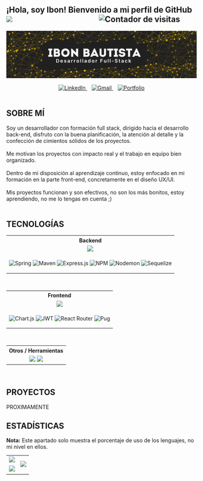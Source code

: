 ## ¡Hola, soy Ibon! Bienvenido a mi perfil de GitHub <img src="https://media.giphy.com/media/hvRJCLFzcasrR4ia7z/giphy.gif" width="15"> &nbsp;&nbsp;&nbsp;&nbsp;&nbsp;&nbsp;&nbsp;&nbsp;&nbsp;&nbsp;&nbsp;&nbsp;&nbsp;&nbsp;&nbsp;&nbsp;&nbsp;&nbsp;&nbsp;&nbsp;&nbsp;&nbsp;&nbsp;&nbsp;&nbsp;&nbsp;&nbsp;&nbsp;&nbsp;&nbsp;&nbsp;&nbsp;&nbsp;&nbsp;&nbsp;&nbsp;&nbsp;&nbsp;&nbsp;&nbsp;&nbsp;&nbsp;&nbsp;&nbsp;&nbsp;<img src="https://komarev.com/ghpvc/?username=tu-usuario&style=flat&color=blue" alt="Contador de visitas" />

![Mi Banner](https://github.com/ibonbautista/ibonbautista/blob/main/banner.png?raw=true)

<div align="center">
  <a href="https://www.linkedin.com/in/tu-usuario/" target="_blank">
    <img src="https://img.shields.io/badge/LinkedIn-0A66C2?style=for-the-badge&logo=linkedin&logoColor=white" alt="LinkedIn" />
  </a>
  &nbsp;&nbsp;
  <a href="mailto:tuemail@gmail.com">
    <img src="https://img.shields.io/badge/Gmail-D14836?style=for-the-badge&logo=gmail&logoColor=white" alt="Gmail" />
  </a>
  &nbsp;&nbsp;
  <a href="https://tu-portafolio.com" target="_blank">
    <img src="https://img.shields.io/badge/Portfolio-000000?style=for-the-badge&logo=About.me&logoColor=white" alt="Portfolio" />
  </a>
</div>
<br/>


## SOBRE MÍ
Soy un desarrollador con formación full stack, dirigido hacia el desarrollo back-end, disfruto con la buena planificación, la atención al detalle y la confección de cimientos sólidos de los proyectos.<br/>
<br/>
Me motivan los proyectos con impacto real y el trabajo en equipo bien organizado.<br/>
<br/>
Dentro de mi disposición al aprendizaje continuo, estoy enfocado en mi formación en la parte front-end, concretamente en el diseño UX/UI.<br/>
<br/>
Mis proyectos funcionan y son efectivos, no son los más bonitos, estoy aprendiendo, no me lo tengas en cuenta ;)
<br/><br/>


## TECNOLOGÍAS
<div align="center">
<table width="100%">
  <tr>
    <th align="center">Backend</th>
  </tr>
  <tr align="center">
    <td><img width="500px" src="https://skillicons.dev/icons?i=java,php,nodejs,mongo,mysql&perline=10"  /></td>
  </tr>
  <tr align="center">
    <td>
	    
![Spring](https://img.shields.io/badge/spring-%236DB33F.svg?style=for-the-badge&logo=spring&logoColor=white)
![Maven](https://img.shields.io/badge/apachemaven-C71A36.svg?style=for-the-badge&logo=apachemaven&logoColor=white)
![Express.js](https://img.shields.io/badge/express.js-%23404d59.svg?style=for-the-badge&logo=express&logoColor=%2361DAFB)
![NPM](https://img.shields.io/badge/NPM-%23CB3837.svg?style=for-the-badge&logo=npm&logoColor=white)
![Nodemon](https://img.shields.io/badge/NODEMON-%23323330.svg?style=for-the-badge&logo=nodemon&logoColor=%BBDEAD)
![Sequelize](https://img.shields.io/badge/Sequelize-52B0E7?style=for-the-badge&logo=Sequelize&logoColor=white)
    </td>
  </tr>
</table><br/>

<table width="100%">
  <tr>
    <th align="center">Frontend</th>
  </tr>
  <tr align="center">
    <td><img width="500px" src="https://skillicons.dev/icons?i=html,css,js,react&perline=10" /></td>
  </tr>
  <tr align="center">
    <td>
	    
![Chart.js](https://img.shields.io/badge/chart.js-F5788D.svg?style=for-the-badge&logo=chart.js&logoColor=white)
![JWT](https://img.shields.io/badge/JWT-black?style=for-the-badge&logo=JSON%20web%20tokens)
![React Router](https://img.shields.io/badge/React_Router-CA4245?style=for-the-badge&logo=react-router&logoColor=white)
![Pug](https://img.shields.io/badge/Pug-FFF?style=for-the-badge&logo=pug&logoColor=A86454)
    </td>
  </tr>
</table><br/>

<table width="100%">
  <tr>
    <th align="center">Otros / Herramientas</th>
  </tr>
  <tr align="center">
    <td>
	    <img width="500px" src="https://skillicons.dev/icons?i=docker,postman,linux,md,eclipse,wordpress&perline=10" />
      <img width="500px" src="https://skillicons.dev/icons?i=git,github,gitlab&perline=10" />
    </td>
  </tr>
</table>
</div>
<br/>

## PROYECTOS
PROXIMAMENTE
<!-- <div align="center">
  <table width="1000px">
  <tr>
    <td width="50%" align="center">
      <strong><a href="https://github.com/IbonUR/la-salle-club" target="_blank">La Salle Club</a></strong><br/><br/>
      <img alt="Stars" src="https://img.shields.io/github/stars/DenverCoder1/LaTeX-Gboard-Dictionary?style=flat-square&labelColor=343b41"/>
      <img alt="Forks" src="https://img.shields.io/github/forks/DenverCoder1/LaTeX-Gboard-Dictionary?style=flat-square&labelColor=343b41"/><br/><br/>
      <small>Gestión de clubes deportivos, equipos y partidos.</small><br/><br/>
      <small><i>Node.js · Express · MongoDB</i></small><br/><br/>
      🔗 <a href="https://github.com/IbonUR/la-salle-club" target="_blank">Repo</a> · <a href="https://la-salle-club.vercel.app" target="_blank">Demo</a>
    </td>
    <td width="50%">
      <strong><a href="https://github.com/IbonUR/la-salle-club" target="_blank">🏀 La Salle Club</a></strong><br/>
      <img alt="Stars" src="https://img.shields.io/github/stars/DenverCoder1/LaTeX-Gboard-Dictionary?style=flat-square&labelColor=343b41"/>
      <img alt="Forks" src="https://img.shields.io/github/forks/DenverCoder1/LaTeX-Gboard-Dictionary?style=flat-square&labelColor=343b41"/><br/>
      <small>Gestión de clubes deportivos, equipos y partidos.</small><br/>
      <small><i>Node.js · Express · MongoDB</i></small><br/>
      🔗 <a href="https://github.com/IbonUR/la-salle-club" target="_blank">Repo</a> · <a href="https://la-salle-club.vercel.app" target="_blank">Demo</a>
    </td>
  </tr>
  <tr>
    <td width="50%">
      <strong><a href="https://github.com/IbonUR/la-salle-club" target="_blank">🏀 La Salle Club</a></strong><br/>
      <img alt="Stars" src="https://img.shields.io/github/stars/DenverCoder1/LaTeX-Gboard-Dictionary?style=flat-square&labelColor=343b41"/>
      <img alt="Forks" src="https://img.shields.io/github/forks/DenverCoder1/LaTeX-Gboard-Dictionary?style=flat-square&labelColor=343b41"/><br/>
      <small>Gestión de clubes deportivos, equipos y partidos.</small><br/>
      <small><i>Node.js · Express · MongoDB</i></small><br/>
      🔗 <a href="https://github.com/IbonUR/la-salle-club" target="_blank">Repo</a> · <a href="https://la-salle-club.vercel.app" target="_blank">Demo</a>
    </td>
	  <td width="50%">
      <strong><a href="https://github.com/IbonUR/la-salle-club" target="_blank">🏀 La Salle Club</a></strong><br/>
      <img alt="Stars" src="https://img.shields.io/github/stars/DenverCoder1/LaTeX-Gboard-Dictionary?style=flat-square&labelColor=343b41"/>
      <img alt="Forks" src="https://img.shields.io/github/forks/DenverCoder1/LaTeX-Gboard-Dictionary?style=flat-square&labelColor=343b41"/><br/>
      <small>Gestión de clubes deportivos, equipos y partidos.</small><br/>
      <small><i>Node.js · Express · MongoDB</i></small><br/>
      🔗 <a href="https://github.com/IbonUR/la-salle-club" target="_blank">Repo</a> · <a href="https://la-salle-club.vercel.app" target="_blank">Demo</a>
    </td>
  </tr>
</table>
</div>
<br/> -->

## ESTADÍSTICAS
  <b>Nota:</b> Este apartado solo muestra el porcentaje de uso de los lenguajes, no mi nivel en ellos.
<div align="center">
 <table style="border: none; background: none;">
  <tr>
    <td>
      <img src="https://github-readme-stats.vercel.app/api?username=ibonbautista&theme=merko&hide_border=false&include_all_commits=true&count_private=true" />
    </td>
    <td rowspan="2">
      <img src="https://github-readme-stats.vercel.app/api/top-langs/?username=ibonbautista&theme=merko&hide_border=false&include_all_commits=true&count_private=true&layout=compact" />
    </td>
  </tr>
  <tr>
    <td>
      <img src="https://nirzak-streak-stats.vercel.app/?user=ibonbautista&theme=merko&hide_border=false" />
    </td>
  </tr>
</div>
</table>
